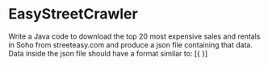 # EasyStreetCrawler
Write a Java code to download the top 20 most expensive sales and rentals in Soho from streeteasy.com and produce a json file containing that data. Data inside the json file should have a format similar to: [{ }]
